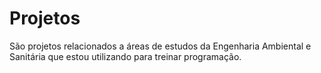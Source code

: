 # Projetos
 São projetos relacionados a áreas de estudos da Engenharia Ambiental e Sanitária que estou utilizando para treinar programação.
